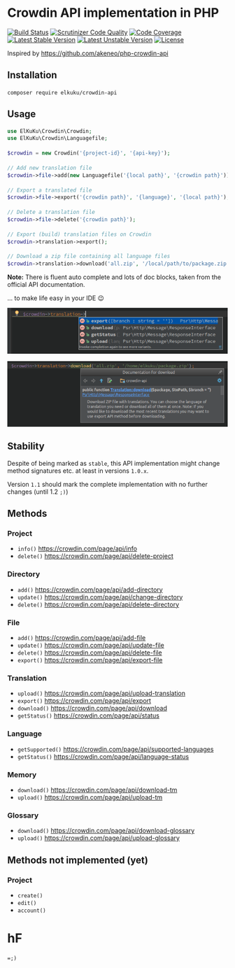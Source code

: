 # Crowdin API implementation in PHP

[![Build Status](https://travis-ci.org/elkuku/crowdin-api.svg?branch=master)](https://travis-ci.org/elkuku/crowdin-api) [![Scrutinizer Code Quality](https://scrutinizer-ci.com/g/elkuku/crowdin-api/badges/quality-score.png?b=master)](https://scrutinizer-ci.com/g/elkuku/crowdin-api/?branch=master) [![Code Coverage](https://scrutinizer-ci.com/g/elkuku/crowdin-api/badges/coverage.png?b=master)](https://scrutinizer-ci.com/g/elkuku/crowdin-api/?branch=master) [![Latest Stable Version](https://poser.pugx.org/elkuku/crowdin-api/v/stable)](https://packagist.org/packages/elkuku/crowdin-api) [![Latest Unstable Version](https://poser.pugx.org/elkuku/crowdin-api/v/unstable)](https://packagist.org/packages/elkuku/crowdin-api) [![License](https://poser.pugx.org/elkuku/crowdin-api/license)](https://packagist.org/packages/elkuku/crowdin-api) 

Inspired by https://github.com/akeneo/php-crowdin-api

## Installation

`composer require elkuku/crowdin-api`

## Usage

```php
use ElKuKu\Crowdin\Crowdin;
use ElKuKu\Crowdin\Languagefile;

$crowdin = new Crowdin('{project-id}', '{api-key}');

// Add new translation file
$crowdin->file->add(new Languagefile('{local path}', '{crowdin path}'));

// Export a translated file
$crowdin->file->export('{crowdin path}', '{language}', '{local path}');

// Delete a translation file
$crowdin->file->delete('{crowdin path}');

// Export (build) translation files on Crowdin
$crowdin->translation->export();

// Download a zip file containing all language files
$crowdin->translation->download('all.zip', '/local/path/to/package.zip');
```

**Note:** There is fluent auto complete and lots of doc blocks, taken from the official API documentation.

... to make life easy in your IDE :wink:

![Auto complete](/docu/shot-1.png?raw=true "Auto complete")

![Documentation](/docu/shot-2.png?raw=true "Documentation")

## Stability

Despite of being marked as `stable`, this API implementation might change method signatures etc. at least in versions `1.0.x`.

Version `1.1` should mark the complete implementation with no further changes (until 1.2 `;)`)

## Methods

### Project
* `info()` https://crowdin.com/page/api/info
* `delete()` https://crowdin.com/page/api/delete-project

### Directory
* `add()` https://crowdin.com/page/api/add-directory
* `update()` https://crowdin.com/page/api/change-directory
* `delete()` https://crowdin.com/page/api/delete-directory

### File
* `add()` https://crowdin.com/page/api/add-file
* `update()` https://crowdin.com/page/api/update-file
* `delete()` https://crowdin.com/page/api/delete-file
* `export()` https://crowdin.com/page/api/export-file

### Translation
* `upload()` https://crowdin.com/page/api/upload-translation
* `export()` https://crowdin.com/page/api/export
* `download()` https://crowdin.com/page/api/download
* `getStatus()` https://crowdin.com/page/api/status

### Language
* `getSupported()` https://crowdin.com/page/api/supported-languages
* `getStatus()` https://crowdin.com/page/api/language-status

### Memory
* `download()` https://crowdin.com/page/api/download-tm
* `upload()` https://crowdin.com/page/api/upload-tm

### Glossary
* `download()` https://crowdin.com/page/api/download-glossary
* `upload()` https://crowdin.com/page/api/upload-glossary

## Methods not implemented (yet)

### Project
* `create()`	
* `edit()`	
* `account()`	

# hF
`=;)`